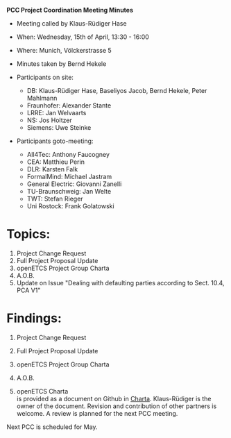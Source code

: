 **PCC Project Coordination Meeting Minutes**

* Meeting called by Klaus-Rüdiger Hase
* When: Wednesday, 15th of April, 13:30 - 16:00
* Where: Munich, Völckerstrasse 5
* Minutes taken by Bernd Hekele
* Participants on site: 
  * DB: Klaus-Rüdiger Hase, Baseliyos Jacob, Bernd Hekele, Peter Mahlmann 
  * Fraunhofer: Alexander Stante
  * LRRE: Jan Welvaarts
  * NS: Jos Holtzer
  * Siemens: Uwe Steinke

* Participants goto-meeting: 
  * All4Tec: Anthony Faucogney
  * CEA: Matthieu Perin
  * DLR: Karsten Falk
  * FormalMind: Michael Jastram
  * General Electric: Giovanni Zanelli
  * TU-Braunschweig: Jan Welte
  * TWT: Stefan Rieger
  * Uni Rostock: Frank Golatowski

# Topics:
1. Project Change Request
1. Full Project Proposal Update
1. openETCS Project Group Charta
1. A.O.B.
  1. Update on Issue "Dealing with defaulting parties according to Sect. 10.4, PCA V1"

# Findings:
1. Project Change Request
1. Full Project Proposal Update
1. openETCS Project Group Charta
1. A.O.B.

1. openETCS Charta  
is provided as a document on Github in [Charta](https://github.com/openETCS/Charta/tree/master/Proposal). Klaus-Rüdiger is the owner of the document. Revision and contribution of other partners is welcome. A review is planned for the next PCC meeting.

Next PCC is scheduled for May.
